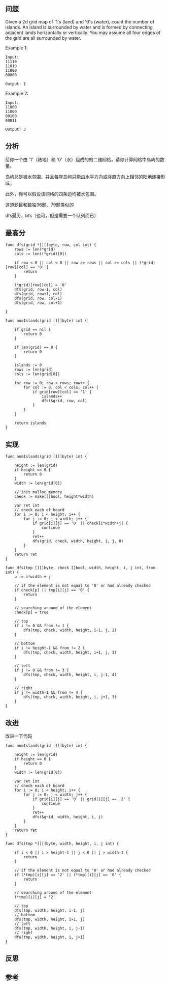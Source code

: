 ## 问题
Given a 2d grid map of '1's (land) and '0's (water), count the number of islands. An island is surrounded by water and is formed by connecting adjacent lands horizontally or vertically. You may assume all four edges of the grid are all surrounded by water.

Example 1:
```
Input:
11110
11010
11000
00000

Output: 1
```

Example 2:
```
Input:
11000
11000
00100
00011

Output: 3
```

## 分析
给你一个由 '1'（陆地）和 '0'（水）组成的的二维网格，请你计算网格中岛屿的数量。

岛屿总是被水包围，并且每座岛屿只能由水平方向或竖直方向上相邻的陆地连接形成。

此外，你可以假设该网格的四条边均被水包围。

这道题目和数独36题、79题类似的

dfs遍历，bfs（也可，但是需要一个队列而已）

## 最高分
```golang
func dfs(grid *[][]byte, row, col int) {
	rows := len(*grid)
	cols := len((*grid)[0])

	if row < 0 || col < 0 || row >= rows || col >= cols || (*grid)[row][col] == '0' {
		return
	}

	(*grid)[row][col] = '0'
	dfs(grid, row-1, col)
	dfs(grid, row+1, col)
	dfs(grid, row, col-1)
	dfs(grid, row, col+1)

}

func numIslands(grid [][]byte) int {

	if grid == nil {
		return 0
	}

	if len(grid) == 0 {
		return 0
	}

	islands := 0
	rows := len(grid)
	cols := len(grid[0])

	for row := 0; row < rows; row++ {
		for col := 0; col < cols; col++ {
			if grid[row][col] == '1' {
				islands++
				dfs(&grid, row, col)
			}
		}
	}

	return islands
}
```

## 实现
```golang
func numIslands(grid [][]byte) int {

	height := len(grid)
	if height == 0 {
		return 0
	}
	width := len(grid[0])

	// init malloc memory
	check := make([]bool, height*width)

	var ret int
	// check each of board
	for i := 0; i < height; i++ {
		for j := 0; j < width; j++ {
			if grid[i][j] == '0' || check[i*width+j] {
				continue
			}
			ret++
			dfs(grid, check, width, height, i, j, 0)
		}
	}
	return ret
}

func dfs(tmp [][]byte, check []bool, width, height, i, j int, from int) {
	p := i*width + j

	// if the element is not equal to '0' or had already checked
	if check[p] || tmp[i][j] == '0' {
		return
	}

	// searching around of the element
	check[p] = true

	// top
	if i != 0 && from != 1 {
		dfs(tmp, check, width, height, i-1, j, 2)
	}

	// bottom
	if i != height-1 && from != 2 {
		dfs(tmp, check, width, height, i+1, j, 1)
	}

	// left
	if j != 0 && from != 3 {
		dfs(tmp, check, width, height, i, j-1, 4)
	}

	// right
	if j != width-1 && from != 4 {
		dfs(tmp, check, width, height, i, j+1, 3)
	}
}

```

## 改进
改进一下代码
```golang
func numIslands(grid [][]byte) int {

	height := len(grid)
	if height == 0 {
		return 0
	}
	width := len(grid[0])

	var ret int
	// check each of board
	for i := 0; i < height; i++ {
		for j := 0; j < width; j++ {
			if grid[i][j] == '0' || grid[i][j] == '2' {
				continue
			}
			ret++
			dfs(&grid, width, height, i, j)
		}
	}
	return ret
}

func dfs(tmp *[][]byte, width, height, i, j int) {

	if i < 0 || i > height-1 || j < 0 || j > width-1 {
		return
	}

	// if the element is not equal to '0' or had already checked
	if (*tmp)[i][j] == '2' || (*tmp)[i][j] == '0' {
		return
	}

	// searching around of the element
	(*tmp)[i][j] = '2'

	// top
	dfs(tmp, width, height, i-1, j)
	// bottom
	dfs(tmp, width, height, i+1, j)
	// left
	dfs(tmp, width, height, i, j-1)
	// right
	dfs(tmp, width, height, i, j+1)
}
```

## 反思

## 参考